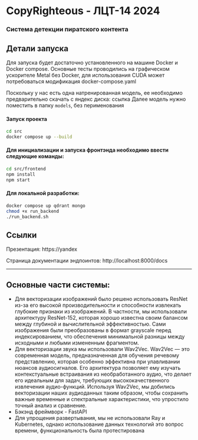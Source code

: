 # CopyRighteous - ЛЦТ-14 2024
### Система детекции пиратского контента
## Детали запуска
Для запуска будет достаточно установленного на машине Docker и Docker compose. Основные тесты проводились на графическом ускорителе Metal без Docker, для использования CUDA может потребоваться модификация docker-compose.yaml

Поскольку у нас есть одна натренированная модель, ее необходимо предварительно скачать с яндекс диска: ссылка
Далее модель нужно поместить в папку ```models```, без перименования

#### Запуск проекта

```bash
cd src
docker compose up --build
```
#### Для инициализации и запуска фронтэнда необходимо ввести следующие команды:
```bash
cd src/frontend
npm install
npm start
```

#### Для локальной разработки:
```bash
docker compose up qdrant mongo
chmod +x run_backend
./run_backend.sh
```

## Ссылки
Презентация: https://yandex

Страница документации эндпоинтов: http://localhost:8000/docs


---

## Основные части системы:
- Для векторизации изображений было решено использовать ResNet из-за его высокой производительности и способности извлекать глубокие признаки из изображений. В частности, мы использовали архитектуру ResNet-152, которая хорошо известна своим балансом между глубиной и вычислительной эффективностью. Сами изображения были преобразованы в формат grayscale перед индексированием, что обеспечения минимальной разницы между исходными и любыми измененным фрагментом.
- Для векторизации звука мы использовали Wav2Vec. Wav2Vec — это современная модель, предназначенная для обучения речевому представлению, которая особенно эффективна при улавливании нюансов аудиосигналов. Его архитектура позволяет ему изучать контекстуальные встраивания из необработанного аудио, что делает его идеальным для задач, требующих высококачественного извлечения аудио-функций. Используя Wav2Vec, мы добились векторизации наших аудиоданных таким образом, чтобы сохранить важные временные и спектральные характеристики, что упростило точный анализ и сравнение.
- Бэкэнд фреймворк - FastAPI
- Для упрощения развертывания, мы не использовали Ray и Kubernetes, однако использование данных технологий это вопрос времени, функциональность была протестирована